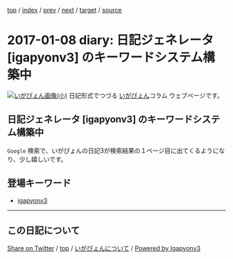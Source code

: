 [top](../index.html) 
 / [index](index.html) 
 / [prev](ig170107.html) 
 / [next](ig170109.html) 
 / [target](https://igapyon.github.io/diary/2017/ig170108.html) 
 / [source](https://github.com/igapyon/diary/blob/gh-pages/2017/ig170108.src.md) 

2017-01-08 diary: 日記ジェネレータ [igapyonv3] のキーワードシステム構築中
=====================================================================================================
[![いがぴょん画像(小)](https://igapyon.github.io/diary/images/iga200306s.jpg "いがぴょん")](https://igapyon.github.io/diary/memo/memoigapyon.html) 日記形式でつづる [いがぴょん](https://igapyon.github.io/diary/memo/memoigapyon.html)コラム ウェブページです。

## 日記ジェネレータ [igapyonv3] のキーワードシステム構築中

`Google` 検索で、いがぴょんの日記3が検索結果の１ページ目に出てくるようになり、少し嬉しいです。

## 登場キーワード

* [igapyonv3](../keyword/igapyonv3.html)

----------------------------------------------------------------------------------------------------

## この日記について

[Share on Twitter](https://twitter.com/intent/tweet?hashtags=igapyon%2Cdiary%2C%E3%81%84%E3%81%8C%E3%81%B4%E3%82%87%E3%82%93%2Cigapyonv3&text=%E6%97%A5%E8%A8%98%E3%82%B8%E3%82%A7%E3%83%8D%E3%83%AC%E3%83%BC%E3%82%BF+%5Bigapyonv3%5D+%E3%81%AE%E3%82%AD%E3%83%BC%E3%83%AF%E3%83%BC%E3%83%89%E3%82%B7%E3%82%B9%E3%83%86%E3%83%A0%E6%A7%8B%E7%AF%89%E4%B8%AD&url=https%3A%2F%2Figapyon.github.io%2Fdiary%2F2017%2Fig170108.html) / [top](../index.html) / [いがぴょんについて](https://igapyon.github.io/diary/memo/memoigapyon.html) / [Powered by Igapyonv3](https://github.com/igapyon/igapyonv3)
